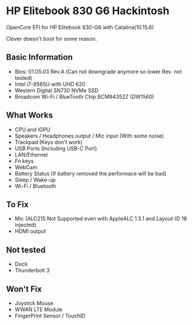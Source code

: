 # HP Elitebook 830 G6 Hackintosh

OpenCore EFI for HP Elitebook 830-G6 with Catalina(10.15.6)

Clover doesn't boot for some reason.

## Basic Information

- Bios: 01.05.03 Rev.A (Can not downgrade anymore so lower Rev. not tested)
- Intel i7-8565U with UHD 620
- Western Digital SN730 NVMe SSD
- Broadcom Wi-Fi / BlueTooth Chip BCM94352Z (DW1560)

## What Works

- CPU and iGPU
- Speakers /  Headphones output / Mic input (With some noise)
- Trackpad (Keys don't work)
- USB Ports (Including USB-C Port)
- LAN/Ethernet
- Fn keys
- WebCam
- Battery Status (If battery removed the performace will be bad)
- Sleep / Wake-up
- Wi-Fi / Bluetooth

## To Fix

- Mic (ALC215 Not Supported even with AppleALC 1.5.1 and Layout-ID 18 injected)
- HDMI output

## Not tested

- Dock
- Thunderbolt 3

## Won't Fix

- Joystick Mouse
- WWAN LTE Module
- FingerPrint Sensor / TouchID
